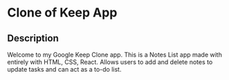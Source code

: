 # Clone of Keep App

## Description

Welcome to my Google Keep Clone app. This is a Notes List app made with entirely with HTML, CSS, React. Allows users to add and delete notes to update tasks and can act as a to-do list. 

